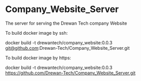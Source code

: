 # Company_Website_Server
The server for serving the Drewan Tech company Website

To build docker image by ssh:

docker build -t drewantech/company_website:0.0.3 git@github.com:Drewan-Tech/Company_Website_Server.git

To build docker image by https:

docker build -t drewantech/company_website:0.0.3 https://github.com/Drewan-Tech/Company_Website_Server.git
